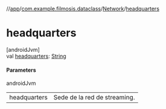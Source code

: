 //[app](../../../index.md)/[com.example.filmosis.dataclass](../index.md)/[Network](index.md)/[headquarters](headquarters.md)

# headquarters

[androidJvm]\
val [headquarters](headquarters.md): [String](https://kotlinlang.org/api/latest/jvm/stdlib/kotlin/-string/index.html)

#### Parameters

androidJvm

| | |
|---|---|
| headquarters | Sede de la red de streaming. |
